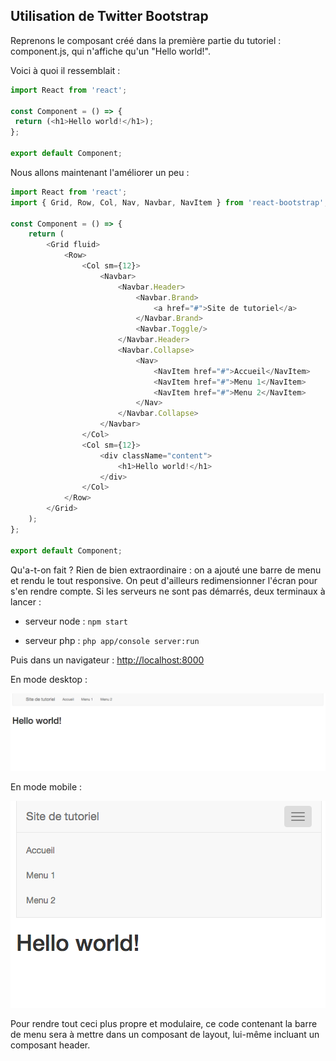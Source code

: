 ## Utilisation de Twitter Bootstrap

Reprenons le composant créé dans la première partie du tutoriel : component.js, qui n'affiche qu'un "Hello world!".

Voici à quoi il ressemblait :

```js
import React from 'react';

const Component = () => {
 return (<h1>Hello world!</h1>);
};

export default Component;
```

Nous allons maintenant l'améliorer un peu :

```js
import React from 'react';
import { Grid, Row, Col, Nav, Navbar, NavItem } from 'react-bootstrap';

const Component = () => {
    return (
        <Grid fluid>
            <Row>
                <Col sm={12}>
                    <Navbar>
                        <Navbar.Header>
                            <Navbar.Brand>
                                <a href="#">Site de tutoriel</a>
                            </Navbar.Brand>
                            <Navbar.Toggle/>
                        </Navbar.Header>
                        <Navbar.Collapse>
                            <Nav>
                                <NavItem href="#">Accueil</NavItem>
                                <NavItem href="#">Menu 1</NavItem>
                                <NavItem href="#">Menu 2</NavItem>
                            </Nav>
                        </Navbar.Collapse>
                    </Navbar>
                </Col>
                <Col sm={12}>
                    <div className="content">
                        <h1>Hello world!</h1>
                    </div>
                </Col>
            </Row>
        </Grid>
    );
};

export default Component;
```

Qu'a-t-on fait ? Rien de bien extraordinaire : on a ajouté une barre de menu et rendu le tout responsive. On peut d'ailleurs redimensionner l'écran pour s'en rendre compte. Si les serveurs ne sont pas démarrés, deux terminaux à lancer :

* serveur node : `npm start`

* serveur php : `php app/console server:run`


Puis dans un navigateur : [http:\/\/localhost:8000](http://localhost:8000)

En mode desktop :

![](/assets/bootstrap_large.png)

En mode mobile :

![](/assets/bootstrap_small.png)

Pour rendre tout ceci plus propre et modulaire, ce code contenant la barre de menu sera à mettre dans un composant de layout, lui-même incluant un composant header.

